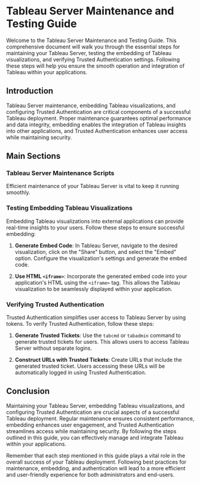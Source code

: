 # Tableau Server Maintenance and Testing Guide

Welcome to the Tableau Server Maintenance and Testing Guide. This comprehensive document will walk you through the essential steps for maintaining your Tableau Server, testing the embedding of Tableau visualizations, and verifying Trusted Authentication settings. Following these steps will help you ensure the smooth operation and integration of Tableau within your applications.

## Introduction

Tableau Server maintenance, embedding Tableau visualizations, and configuring Trusted Authentication are critical components of a successful Tableau deployment. Proper maintenance guarantees optimal performance and data integrity, embedding enables the integration of Tableau insights into other applications, and Trusted Authentication enhances user access while maintaining security.

## Main Sections

### Tableau Server Maintenance Scripts

Efficient maintenance of your Tableau Server is vital to keep it running smoothly.

### Testing Embedding Tableau Visualizations

Embedding Tableau visualizations into external applications can provide real-time insights to your users. Follow these steps to ensure successful embedding:

1. **Generate Embed Code**: In Tableau Server, navigate to the desired visualization, click on the "Share" button, and select the "Embed" option. Configure the visualization's settings and generate the embed code.

2. **Use HTML `<iframe>`**: Incorporate the generated embed code into your application's HTML using the `<iframe>` tag. This allows the Tableau visualization to be seamlessly displayed within your application.

### Verifying Trusted Authentication

Trusted Authentication simplifies user access to Tableau Server by using tokens. To verify Trusted Authentication, follow these steps:

1. **Generate Trusted Tickets**: Use the `tabcmd` or `tabadmin` command to generate trusted tickets for users. This allows users to access Tableau Server without separate logins.

2. **Construct URLs with Trusted Tickets**: Create URLs that include the generated trusted ticket. Users accessing these URLs will be automatically logged in using Trusted Authentication.

## Conclusion

Maintaining your Tableau Server, embedding Tableau visualizations, and configuring Trusted Authentication are crucial aspects of a successful Tableau deployment. Regular maintenance ensures consistent performance, embedding enhances user engagement, and Trusted Authentication streamlines access while maintaining security. By following the steps outlined in this guide, you can effectively manage and integrate Tableau within your applications.

Remember that each step mentioned in this guide plays a vital role in the overall success of your Tableau deployment. Following best practices for maintenance, embedding, and authentication will lead to a more efficient and user-friendly experience for both administrators and end-users.
